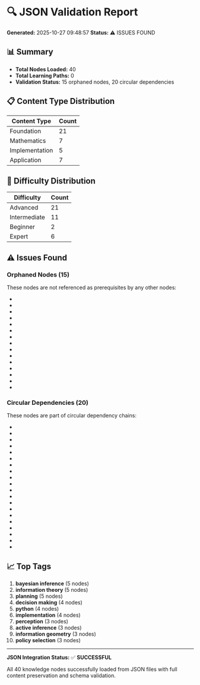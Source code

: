# 🔍 JSON Validation Report

**Generated:** 2025-10-27 09:48:57
**Status:** ⚠️ ISSUES FOUND

## 📊 Summary

- **Total Nodes Loaded:** 40
- **Total Learning Paths:** 0
- **Validation Status:** 15 orphaned nodes, 20 circular dependencies

## 📋 Content Type Distribution

| Content Type | Count |
|--------------|-------|
| Foundation | 21 |
| Mathematics | 7 |
| Implementation | 5 |
| Application | 7 |

## 🎯 Difficulty Distribution

| Difficulty | Count |
|------------|-------|
| Advanced | 21 |
| Intermediate | 11 |
| Beginner | 2 |
| Expert | 6 |


## ⚠️ Issues Found

### Orphaned Nodes (15)
These nodes are not referenced as prerequisites by any other nodes:

- 
- 
- 
- 
- 
- 
- 
- 
- 
- 
- 
- 
- 
- 
- 


### Circular Dependencies (20)
These nodes are part of circular dependency chains:

- 
- 
- 
- 
- 
- 
- 
- 
- 
- 
- 
- 
- 
- 
- 
- 
- 
- 
- 
- 


## 📈 Top Tags

1. **bayesian inference** (5 nodes)
2. **information theory** (5 nodes)
3. **planning** (5 nodes)
4. **decision making** (4 nodes)
5. **python** (4 nodes)
6. **implementation** (4 nodes)
7. **perception** (3 nodes)
8. **active inference** (3 nodes)
9. **information geometry** (3 nodes)
10. **policy selection** (3 nodes)


---

**JSON Integration Status:** ✅ **SUCCESSFUL**

All 40 knowledge nodes successfully loaded from JSON files with full content preservation and schema validation.

